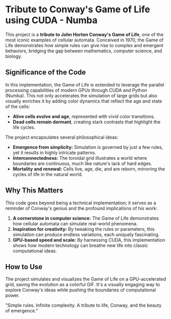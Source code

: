 
# Tribute to Conway's Game of Life using CUDA - Numba

This project is a **tribute to John Horton Conway's Game of Life**, one of the most iconic examples of cellular automata. Conceived in 1970, the Game of Life demonstrates how simple rules can give rise to complex and emergent behaviors, bridging the gap between mathematics, computer science, and biology.

## Significance of the Code

In this implementation, the Game of Life is extended to leverage the parallel processing capabilities of modern GPUs through CUDA and Python (Numba). This not only accelerates the simulation of large grids but also visually enriches it by adding color dynamics that reflect the age and state of the cells:
- **Alive cells evolve and age**, represented with vivid color transitions.
- **Dead cells remain dormant**, creating stark contrasts that highlight the life cycles.

The project encapsulates several philosophical ideas:
- **Emergence from simplicity:** Simulation is governed by just a few rules, yet it results in highly intricate patterns.
- **Interconnectedness:** The toroidal grid illustrates a world where boundaries are continuous, much like nature's lack of hard edges.
- **Mortality and renewal:** Cells live, age, die, and are reborn, mirroring the cycles of life in the natural world.

## Why This Matters

This code goes beyond being a technical implementation; it serves as a reminder of Conway's genius and the profound implications of his work:
1. **A cornerstone in computer science:** The Game of Life demonstrates how cellular automata can simulate real-world phenomena.
2. **Inspiration for creativity:** By tweaking the rules or parameters, this simulation can produce endless variations, each uniquely fascinating.
3. **GPU-based speed and scale:** By harnessing CUDA, this implementation shows how modern technology can breathe new life into classic computational ideas.

## How to Use

The project simulates and visualizes the Game of Life on a GPU-accelerated grid, saving the evolution as a colorful GIF. It's a visually engaging way to explore Conway's ideas while pushing the boundaries of computational power.

"Simple rules. Infinite complexity. A tribute to life, Conway, and the beauty of emergence."
